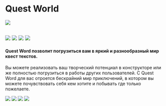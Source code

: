 # Quest World

[![](https://lh3.googleusercontent.com/PEV6NY7X9ZFhOpewL3if2ctGRubGqp5exsRLegeyRYMlEVXuLKGSv_Urfrc5wVRBag=s180-rw)](https://play.google.com/store/apps/details?id=com.bigmeco.questconstructor)

[![](https://img.shields.io/badge/version-2.3-brightgreen?style=for-the-badge&logo=android)](https://play.google.com/store/apps/details?id=com.bigmeco.questconstructor)
![](https://img.shields.io/github/repo-size/bigmeco/QuestConstructor?style=for-the-badge)
![](https://img.shields.io/github/last-commit/bigmeco/QuestConstructor?style=for-the-badge)
[![](https://img.shields.io/badge/downloads-1k+-brightgreen?style=for-the-badge&logo=docusign)](https://play.google.com/store/apps/details?id=com.bigmeco.questconstructor)
------------
#### Quest Word позволит погрузиться вам в яркий и разнообразный мир квест текстов.
Вы можете реализовать ваш творческий потенциал в конструкторе или же полностью погрузиться в работы других пользователей. С Quest Word для вас отроется бескрайний мир приключений, в котором вы можете почувствовать себя кем хотите и побывать где только пожелаете.

[![](https://lh3.googleusercontent.com/_6udCJ9WC33Gj_RegaPbrAp4CZqp7FgeflEoPs7H5JKgz890-m2rLq1Fw_ziaV54_kCh=w1920-h365-rw)](https://play.google.com/store/apps/details?id=com.bigmeco.questconstructor)
[![](https://lh3.googleusercontent.com/XGiroEz54QBgLHabynKYSwiklDvX1B7z_rWymYcPY87ipWq-4z0UCknGUZ8C784ig3U=w1920-h365-rw)](https://play.google.com/store/apps/details?id=com.bigmeco.questconstructor)
[![](https://lh3.googleusercontent.com/ABhS0ZHmqrjVDpOEqKCY8G5u1yPZdx9LLREk_XgsFXwXeVrCLLVU8MypaChA-VV_iw=w1920-h365-rw)](https://play.google.com/store/apps/details?id=com.bigmeco.questconstructor)
[![](https://lh3.googleusercontent.com/zT-J8dh8fABYEAhslTQJHnOiGld60LRlyKYQ_BG7d1vGaDnSqER7LbMGbBvAWoR9VgSg=w1920-h365-rw)](https://play.google.com/store/apps/details?id=com.bigmeco.questconstructor)

